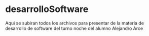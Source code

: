# desarrolloSoftware
Aqui se subiran todos los archivos para presentar de la materia de desarrollo de software del turno noche del alumno Alejandro Arce

